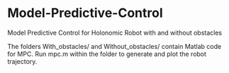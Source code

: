 # Model-Predictive-Control
Model Predictive Control for Holonomic Robot with and without obstacles

The folders With_obstacles/ and Without_obstacles/ contain Matlab code for MPC. 
Run mpc.m within the folder to generate and plot the robot trajectory.
